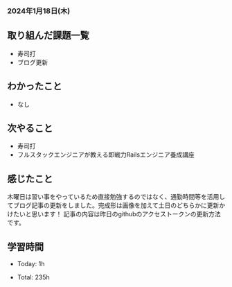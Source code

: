 ### 2024年1月18日(木)

## 取り組んだ課題一覧

- 寿司打
- ブログ更新

## わかったこと

- なし

## 次やること

- 寿司打
- フルスタックエンジニアが教える即戦力Railsエンジニア養成講座

## 感じたこと

木曜日は習い事をやっているため直接勉強するのではなく、通勤時間等を活用してブログ記事の更新をしました。完成形は画像を加えて土日のどちらかに更新かけたいと思います！
記事の内容は昨日のgithubのアクセストークンの更新方法です。


## 学習時間

- Today: 1h

- Total: 235h
